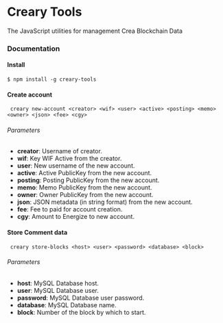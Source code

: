 # Creary Tools
The JavaScript utilities for management Crea Blockchain Data

### Documentation

#### Install
```$ npm install -g creary-tools ```

#### Create account
``` creary new-account <creator> <wif> <user> <active> <posting> <memo> <owner> <json> <fee> <cgy>```

###### Parameters
- **creator**: Username of creator.
- **wif**: Key WIF Active from the creator.
- **user**: New username of the new account.
- **active**: Active PublicKey from the new account.
- **posting**: Posting PublicKey from the new account.
- **memo**: Memo PublicKey from the new account.
- **owner**: Owner PublicKey from the new account.
- **json**: JSON metadata (in string format) from the new account.
- **fee**: Fee to paid for account creation.
- **cgy**: Amount to Energize to new account. 

#### Store Comment data
``` creary store-blocks <host> <user> <password> <database> <block>```

###### Parameters
- **host**: MySQL Database host.
- **user**: MySQL Database user.
- **password**: MySQL Database user password.
- **database**: MySQL Database name.
- **block**: Number of the block by which to start.